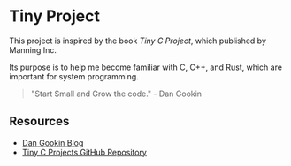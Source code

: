 # Tiny Project

This project is inspired by the book *Tiny C Project*, which published by Manning Inc.

Its purpose is to help me become familiar with C, C++, and Rust, which are important for system programming.

> "Start Small and Grow the code." - Dan Gookin

## Resources

- [Dan Gookin Blog](https://c-for-dummies.com/blog)
- [Tiny C Projects GitHub Repository](https://github.com/dangookin/Tiny_C_Projects)
